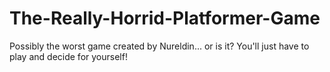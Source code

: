 # The-Really-Horrid-Platformer-Game
Possibly the worst game created by Nureldin... or is it? You'll just have to play and decide for yourself!
